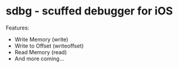 
# sdbg - scuffed debugger for iOS

Features:
- Write Memory (write)
- Write to Offset (writeoffset)
- Read Memory (read)
- And more coming...
